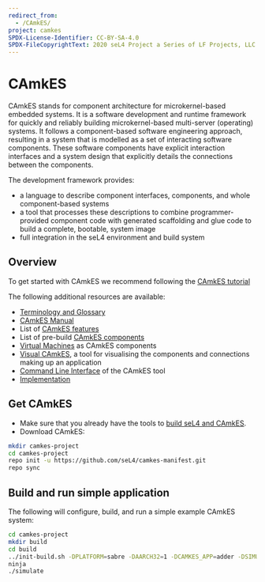 ```yaml
---
redirect_from:
  - /CAmkES/
project: camkes
SPDX-License-Identifier: CC-BY-SA-4.0
SPDX-FileCopyrightText: 2020 seL4 Project a Series of LF Projects, LLC.
---
```


# CAmkES

CAmkES stands for component architecture for microkernel-based embedded systems.
It is a software development and runtime framework for quickly and reliably
building microkernel-based multi-server (operating) systems. It follows a
component-based software engineering approach, resulting in a system that is
modelled as a set of interacting software components. These software components
have explicit interaction interfaces and a system design that explicitly details
the connections between the components.

The development framework provides:

- a language to describe component interfaces, components, and whole
  component-based systems
- a tool that processes these descriptions to combine programmer-provided
  component code with generated scaffolding and glue code to build a complete,
  bootable, system image
- full integration in the seL4 environment and build system

## Overview

To get started with CAmkES we recommend following the [CAmkES
tutorial](../../Tutorials/hello-camkes-0.html)

The following additional resources are available:

- [Terminology and Glossary](manual.md#terminology)
- [CAmkES Manual](manual.md)
- List of [CAmkES features](features.md)
- List of pre-build [CAmkES components](components.md)
- [Virtual Machines](../virtualization/index.md) as CAmkES components
- [Visual CAmkES](visual-camkes/),  a tool for visualising the components and
  connections making up an application
- [Command Line Interface](cli.md) of the CAmkES tool
- [Implementation](internals.md)

## Get CAmkES

- Make sure that you already have the tools to [build seL4 and
  CAmkES](/projects/buildsystem/host-dependencies.html).
- Download CAmkES:

```sh
mkdir camkes-project
cd camkes-project
repo init -u https://github.com/seL4/camkes-manifest.git
repo sync
```

## Build and run simple application

The following will configure, build, and run a simple example CAmkES
system:

```sh
cd camkes-project
mkdir build
cd build
../init-build.sh -DPLATFORM=sabre -DAARCH32=1 -DCAMKES_APP=adder -DSIMULATION=1
ninja
./simulate
```